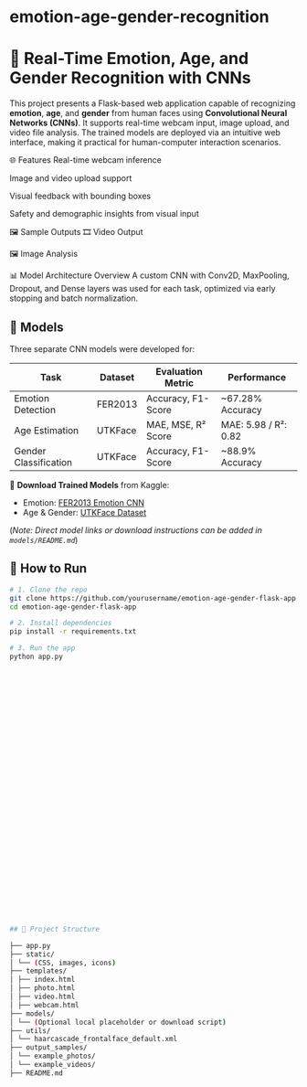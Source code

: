 # emotion-age-gender-recognition
# 👤 Real-Time Emotion, Age, and Gender Recognition with CNNs

This project presents a Flask-based web application capable of recognizing **emotion**, **age**, and **gender** from human faces using **Convolutional Neural Networks (CNNs)**. It supports real-time webcam input, image upload, and video file analysis. The trained models are deployed via an intuitive web interface, making it practical for human-computer interaction scenarios.

🌐 Features
Real-time webcam inference

Image and video upload support

Visual feedback with bounding boxes

Safety and demographic insights from visual input

🖼️ Sample Outputs
🎞️ Video Output

🖼️ Image Analysis

📊 Model Architecture Overview
A custom CNN with Conv2D, MaxPooling, Dropout, and Dense layers was used for each task, optimized via early stopping and batch normalization.

## 🧠 Models

Three separate CNN models were developed for:

| Task                | Dataset    | Evaluation Metric    | Performance            |
|---------------------|------------|-----------------------|------------------------|
| Emotion Detection   | FER2013    | Accuracy, F1-Score    | ~67.28% Accuracy       |
| Age Estimation      | UTKFace    | MAE, MSE, R² Score    | MAE: 5.98 / R²: 0.82   |
| Gender Classification | UTKFace  | Accuracy, F1-Score    | ~88.9% Accuracy        |

🧩 **Download Trained Models** from Kaggle:

- Emotion: [FER2013 Emotion CNN](https://www.kaggle.com/datasets/msambare/fer2013)
- Age & Gender: [UTKFace Dataset](https://susanqq.github.io/UTKFace/)

(*Note: Direct model links or download instructions can be added in `models/README.md`*)

## 🚀 How to Run

```bash
# 1. Clone the repo
git clone https://github.com/yourusername/emotion-age-gender-flask-app.git
cd emotion-age-gender-flask-app

# 2. Install dependencies
pip install -r requirements.txt

# 3. Run the app
python app.py

































## 📁 Project Structure

├── app.py
├── static/
│ └── (CSS, images, icons)
├── templates/
│ ├── index.html
│ ├── photo.html
│ ├── video.html
│ ├── webcam.html
├── models/
│ └── (Optional local placeholder or download script)
├── utils/
│ └── haarcascade_frontalface_default.xml
├── output_samples/
│ └── example_photos/
│ └── example_videos/
├── README.md
